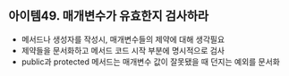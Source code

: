 ## 아이템49. 매개변수가 유효한지 검사하라
* 메서드나 생성자를 작성시, 매개변수들의 제약에 대해 생각필요
* 제약들을 문서화하고 메서드 코드 시작 부분에 명시적으로 검사
* public과 protected 메서드는 매개변수 값이 잘못됐을 때 던지는 예외를 문서화
<!--stackedit_data:
eyJoaXN0b3J5IjpbMjA5MTkxNDg4OF19
-->